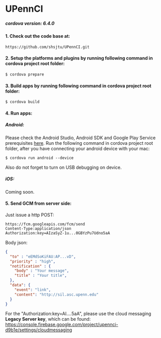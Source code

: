 # UPennCI
##### cordova version: 6.4.0
#### 1. Check out the code base at:
```
https://github.com/shsjtu/UPennCI.git
```

#### 2. Setup the platforms and plugins by running following command in cordova project root folder:
```
$ cordova prepare
```
#### 3. Build apps by running following command in cordova project root folder:
```
$ cordova build
```
#### 4. Run apps:
##### Android:
Please check the Android Studio, Android SDK and Google Play Service prerequisites [here](https://firebase.google.com/docs/android/setup).
Run the following command in cordova project root folder, after you have connecting your android device with your mac:
```
$ cordova run android --device
```
Also do not forget to turn on USB debugging on device.
##### iOS:
Coming soon.


#### 5. Send GCM from server side:
Just issue a http POST:
```
https://fcm.googleapis.com/fcm/send
Content-Type:application/json
Authorization:key=AIzaSyZ-1u...0GBYzPu7Udno5aA
```
Body json:
```json
{
  "to" : "eEMdSoKiFAU:AP...vD",
  "priority" : "high",
  "notification" : {
    "body" : "Your message",
    "title" : "Your title",
  },
  "data": {
    "event": "link",
    "content": "http://sil.asc.upenn.edu"
  }
}
```
For the "Authorization:key=AI....5aA", please use the cloud messaging **Legacy Server key**, which can be found:
https://console.firebase.google.com/project/upennci-d9b1e/settings/cloudmessaging
